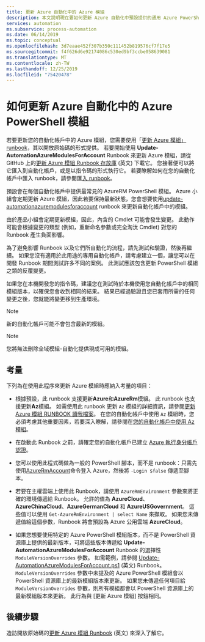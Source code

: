 ```yaml
---
title: 更新 Azure 自動化中的 Azure 模組
description: 本文說明現在要如何更新 Azure 自動化中預設提供的通用 Azure PowerShell 模組。
services: automation
ms.subservice: process-automation
ms.date: 06/14/2019
ms.topic: conceptual
ms.openlocfilehash: 3d7eaae452f307b350c111452b819576cf7f17e5
ms.sourcegitcommit: f4f626d6e92174086c530ed9bf3ccbe058639081
ms.translationtype: MT
ms.contentlocale: zh-TW
ms.lasthandoff: 12/25/2019
ms.locfileid: "75420478"
---
```

# <a name="how-to-update-azure-powershell-modules-in-azure-automation"></a>如何更新 Azure 自動化中的 Azure PowerShell 模組

若要更新您的自動化帳戶中的 Azure 模組，您需要使用「[更新 Azure 模組」 runbook](https://github.com/Microsoft/AzureAutomation-Account-Modules-Update)，其以開放原始碼的形式提供。 若要開始使用 **Update-AutomationAzureModulesForAccount** Runbook 來更新 Azure 模組，請從 GitHub 上的[更新 Azure 模組 Runbook 存放庫](https://github.com/Microsoft/AzureAutomation-Account-Modules-Update) \(英文\) 下載它。 您接著便可以將它匯入到自動化帳戶，或是以指令碼的形式執行它。 若要瞭解如何在您的自動化帳戶中匯入 runbook，請參閱匯[入 runbook](manage-runbooks.md#import-a-runbook)。

預設會在每個自動化帳戶中提供最常見的 AzureRM PowerShell 模組。 Azure 小組會定期更新 Azure 模組，因此若要保持最新狀態，您會想要使用[update-automationazuremodulesforaccount](https://github.com/Microsoft/AzureAutomation-Account-Modules-Update) runbook 來更新自動化帳戶中的模組。

由於產品小組會定期更新模組，因此，內含的 Cmdlet 可能會發生變更。 此動作可能會根據變更的類型 (例如，重新命名參數或完全淘汰 Cmdlet) 對您的 Runbook 產生負面影響。

為了避免影響 Runbook 以及它們所自動化的流程，請先測試和驗證，然後再繼續。 如果您沒有適用於此用途的專用自動化帳戶，請考慮建立一個，讓您可以在開發 Runbook 期間測試許多不同的案例。 此測試應該包含更新 PowerShell 模組之類的反覆變更。

如果您在本機開發您的指令碼，建議您在測試時於本機使用您自動化帳戶中的相同模組版本，以確保您會收到相同的結果。 結果已經過驗證且您已套用所需的任何變更之後，您就能將變更移到生產環境。

> [!NOTE]
> 新的自動化帳戶可能不會包含最新的模組。

> [!NOTE]
> 您將無法刪除全域模組-自動化提供現成可用的模組。

## <a name="considerations"></a>考量

下列為在使用此程序來更新 Azure 模組時應納入考量的項目：

* 根據預設，此 runbook 支援更新**Azure**和**AzureRm**模組。 此 runbook 也支援更新**Az**模組。 如需使用此 runbook 更新 `Az` 模組的詳細資訊，請參閱[更新 Azure 模組 RUNBOOK 讀我檔案](https://github.com/microsoft/AzureAutomation-Account-Modules-Update/blob/master/README.md)。 在您的自動化帳戶中使用 `Az` 模組時，您必須考慮其他重要因素，若要深入瞭解，請參閱在[您的自動化帳戶中使用 Az 模組](az-modules.md)。

* 在啟動此 Runbook 之前，請確定您的自動化帳戶已建立 [Azure 執行身分帳戶認證](manage-runas-account.md)。

* 您可以使用此程式碼做為一般的 PowerShell 腳本，而不是 runbook：只需先使用[AzureRmAccount](/powershell/module/azurerm.profile/connect-azurermaccount)命令登入 Azure，然後將 `-Login $false` 傳遞至腳本。

* 若要在主權雲端上使用此 Runbook，請使用 `AzureRmEnvironment` 參數來將正確的環境傳遞給 Runbook。  允許的值為 **AzureCloud**、**AzureChinaCloud**、**AzureGermanCloud** 和 **AzureUSGovernment**。 這些值可以使用 `Get-AzureRmEnvironment | select Name` 來擷取。 如果您未傳遞值給這個參數，Runbook 將會預設為 Azure 公用雲端 **AzureCloud**。

* 如果您想要使用特定的 Azure PowerShell 模組版本，而不是 PowerShell 資源庫上提供的最新版本，可將這些版本傳遞給 **Update-AutomationAzureModulesForAccount** Runbook 的選擇性 `ModuleVersionOverrides` 參數。 如需範例，請參閱 [Update-AutomationAzureModulesForAccount.ps1](https://github.com/Microsoft/AzureAutomation-Account-Modules-Update/blob/master/Update-AutomationAzureModulesForAccount.ps1
) \(英文\) Runbook。 `ModuleVersionOverrides` 參數中未提及的 Azure PowerShell 模組會以 PowerShell 資源庫上的最新模組版本來更新。 如果您未傳遞任何項目給 `ModuleVersionOverrides` 參數，則所有模組都會以 PowerShell 資源庫上的最新模組版本來更新。 此行為與 [更新 Azure 模組] 按鈕相同。

## <a name="next-steps"></a>後續步驟

造訪開放原始碼的[更新 Azure 模組 Runbook](https://github.com/Microsoft/AzureAutomation-Account-Modules-Update) \(英文\) 來深入了解它。
